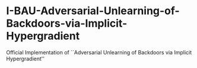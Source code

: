 # I-BAU-Adversarial-Unlearning-of-Backdoors-via-Implicit-Hypergradient
Official Implementation of ``Adversarial Unlearning of Backdoors via Implicit Hypergradient''
